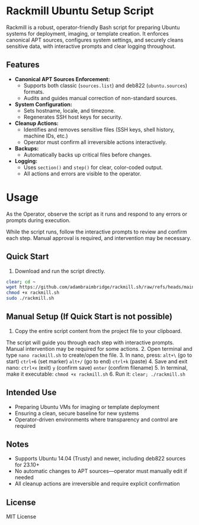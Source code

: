 # Rackmill Ubuntu Setup Script

Rackmill is a robust, operator-friendly Bash script for preparing Ubuntu systems for deployment, imaging, or template creation. It enforces canonical APT sources, configures system settings, and securely cleans sensitive data, with interactive prompts and clear logging throughout.

## Features
- **Canonical APT Sources Enforcement:**
  - Supports both classic (`sources.list`) and deb822 (`ubuntu.sources`) formats.
  - Audits and guides manual correction of non-standard sources.
- **System Configuration:**
  - Sets hostname, locale, and timezone.
  - Regenerates SSH host keys for security.
- **Cleanup Actions:**
  - Identifies and removes sensitive files (SSH keys, shell history, machine IDs, etc.)
  - Operator must confirm all irreversible actions interactively.
- **Backups:**
  - Automatically backs up critical files before changes.
- **Logging:**
  - Uses `section()` and `step()` for clear, color-coded output.
  - All actions and errors are visible to the operator.


# Usage

As the Operator, observe the script as it runs and respond to any errors or prompts during execution.

While the script runs, follow the interactive prompts to review and confirm each step. Manual approval is required, and intervention may be necessary.

## Quick Start

1. Download and run the script directly.

```bash
clear; cd ~
wget https://github.com/adambraimbridge/rackmill.sh/raw/refs/heads/main/rackmill.sh -O rackmill.sh
chmod +x rackmill.sh
sudo ./rackmill.sh
```

## Manual Setup (If Quick Start is not possible)

1. Copy the entire script content from the project file to your clipboard.

The script will guide you through each step with interactive prompts. Manual intervention may be required for some actions.
2. Open terminal and type `nano rackmill.sh` to create/open the file.
3. In nano, press:
    `alt+\` (go to start)
    `ctrl+6` (set marker)
    `alt+/` (go to end)
    `ctrl+k` (paste)
4. Save and exit nano:
    `ctrl+x` (exit)
    `y` (confirm save)
    `enter` (confirm filename)
5. In terminal, make it executable:
    `chmod +x rackmill.sh`
6. Run it:
    `clear; ./rackmill.sh`

## Intended Use
- Preparing Ubuntu VMs for imaging or template deployment
- Ensuring a clean, secure baseline for new systems
- Operator-driven environments where transparency and control are required

## Notes
- Supports Ubuntu 14.04 (Trusty) and newer, including deb822 sources for 23.10+
- No automatic changes to APT sources—operator must manually edit if needed
- All cleanup actions are irreversible and require explicit confirmation

## License
MIT License
